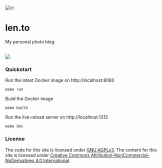 ![ci](https://github.com/bndw/len.to/workflows/ci/badge.svg)

# len.to

My personal photo blog.

<br>
<img src="https://user-images.githubusercontent.com/4248167/108465520-06ee9980-7237-11eb-8047-8f7fbd149cf2.png">
<br>

### Quickstart

Run the latest Docker image on http://localhost:8080

```
make run
```

Build the Docker image

```
make build
```

Run the live-reload server on http://localhost:1313

```
make dev
```

### License

The code for this site is licensed under [GNU AGPLv3](https://choosealicense.com/licenses/agpl-3.0/). The content for this site is licensed under [Creative Commons Attribution-NonCommercial-NoDerivatives 4.0 International](https://creativecommons.org/licenses/by-nc-nd/4.0/).
